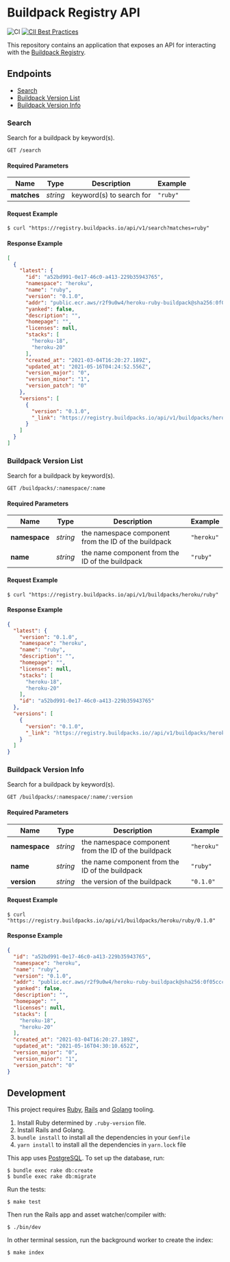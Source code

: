 # Buildpack Registry API

![CI](https://github.com/buildpacks/registry-api/workflows/CI/badge.svg)
[![CII Best Practices](https://bestpractices.coreinfrastructure.org/projects/4748/badge)](https://bestpractices.coreinfrastructure.org/projects/4748)

This repository contains an application that exposes an API for interacting with the [Buildpack Registry](https://github.com/buildpacks/rfcs/blob/main/text/0032-update-json-cnb-registry.md).

## Endpoints

- [Search](#search)
- [Buildpack Version List](#buildpack-version-list)
- [Buildpack Version Info](#buildpack-version-info)

### Search

Search for a buildpack by keyword(s).

```
GET /search
```

#### Required Parameters

| Name | Type | Description | Example |
| ------- | ------- | ------- | ------- |
| **matches** | *string* | keyword(s) to search for | `"ruby"`

#### Request Example

```sh-session
$ curl "https://registry.buildpacks.io/api/v1/search?matches=ruby"
```

#### Response Example

```json
[
  {
    "latest": {
      "id": "a52bd991-0e17-46c0-a413-229b35943765",
      "namespace": "heroku",
      "name": "ruby",
      "version": "0.1.0",
      "addr": "public.ecr.aws/r2f9u0w4/heroku-ruby-buildpack@sha256:0f05ccc534c20fb54cc6f0c71df9b21b2952f74f528ed98f55d81c40434844fd",
      "yanked": false,
      "description": "",
      "homepage": "",
      "licenses": null,
      "stacks": [
        "heroku-18",
        "heroku-20"
      ],
      "created_at": "2021-03-04T16:20:27.189Z",
      "updated_at": "2021-05-16T04:24:52.556Z",
      "version_major": "0",
      "version_minor": "1",
      "version_patch": "0"
    },
    "versions": [
      {
        "version": "0.1.0",
        "_link": "https://registry.buildpacks.io/api/v1/buildpacks/heroku/ruby/0.1.0"
      }
    ]
  }
]
```

### Buildpack Version List

Search for a buildpack by keyword(s).

```
GET /buildpacks/:namespace/:name
```

#### Required Parameters

| Name | Type | Description | Example |
| ------- | ------- | ------- | ------- |
| **namespace** | *string* | the namespace component from the ID of the buildpack | `"heroku"`
| **name** | *string* | the name component from the ID of the buildpack | `"ruby"`

#### Request Example

```sh-session
$ curl "https://registry.buildpacks.io/api/v1/buildpacks/heroku/ruby"
```

#### Response Example

```json
{
  "latest": {
    "version": "0.1.0",
    "namespace": "heroku",
    "name": "ruby",
    "description": "",
    "homepage": "",
    "licenses": null,
    "stacks": [
      "heroku-18",
      "heroku-20"
    ],
    "id": "a52bd991-0e17-46c0-a413-229b35943765"
  },
  "versions": [
    {
      "version": "0.1.0",
      "_link": "https://registry.buildpacks.io//api/v1/buildpacks/heroku/ruby/0.1.0"
    }
  ]
}
```

### Buildpack Version Info

Search for a buildpack by keyword(s).

```
GET /buildpacks/:namespace/:name/:version
```

#### Required Parameters

| Name | Type | Description | Example |
| ------- | ------- | ------- | ------- |
| **namespace** | *string* | the namespace component from the ID of the buildpack | `"heroku"`
| **name** | *string* | the name component from the ID of the buildpack | `"ruby"`
| **version** | *string* | the version of the buildpack | `"0.1.0"`

#### Request Example

```sh-session
$ curl "https://registry.buildpacks.io/api/v1/buildpacks/heroku/ruby/0.1.0"
```

#### Response Example

```json
{
  "id": "a52bd991-0e17-46c0-a413-229b35943765",
  "namespace": "heroku",
  "name": "ruby",
  "version": "0.1.0",
  "addr": "public.ecr.aws/r2f9u0w4/heroku-ruby-buildpack@sha256:0f05ccc534c20fb54cc6f0c71df9b21b2952f74f528ed98f55d81c40434844fd",
  "yanked": false,
  "description": "",
  "homepage": "",
  "licenses": null,
  "stacks": [
    "heroku-18",
    "heroku-20"
  ],
  "created_at": "2021-03-04T16:20:27.189Z",
  "updated_at": "2021-05-16T04:30:10.652Z",
  "version_major": "0",
  "version_minor": "1",
  "version_patch": "0"
}
```

## Development

This project requires [Ruby](http://www.ruby-lang.org/en/), [Rails](http://rubyonrails.org/) and [Golang](https://golang.org/) tooling.

1. Install Ruby determined by `.ruby-version` file.
2. Install Rails and Golang.
3. `bundle install` to install all the dependencies in your `Gemfile`
4. `yarn install` to install all the dependencies in `yarn.lock` file

This app uses [PostgreSQL](https://www.postgresql.org/). To set up the database, run:

```
$ bundle exec rake db:create
$ bundle exec rake db:migrate
```
Run the tests:

```
$ make test
```
Then run the Rails app and asset watcher/compiler with:

```
$ ./bin/dev
```

In other terminal session, run the background worker to create the index:

```
$ make index
```
